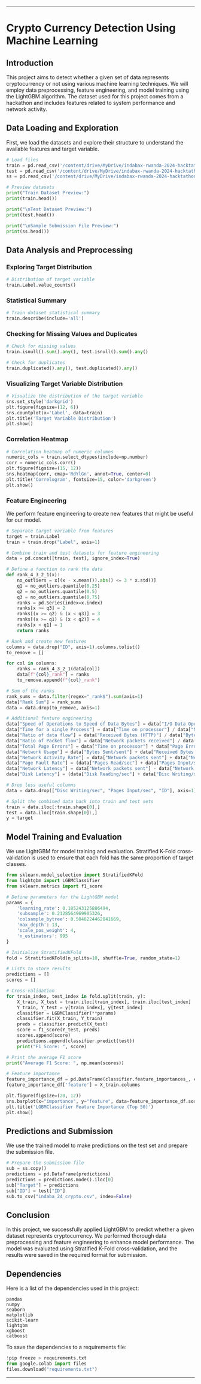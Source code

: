 

---

# Crypto Currency Detection Using Machine Learning

## Introduction

This project aims to detect whether a given set of data represents cryptocurrency or not using various machine learning techniques. We will employ data preprocessing, feature engineering, and model training using the LightGBM algorithm. The dataset used for this project comes from a hackathon and includes features related to system performance and network activity.

## Data Loading and Exploration

First, we load the datasets and explore their structure to understand the available features and target variable.

```python
# Load files
train = pd.read_csv('/content/drive/MyDrive/indabax-rwanda-2024-hacktathon20240614-2435-ccan8g/Train.csv')
test = pd.read_csv('/content/drive/MyDrive/indabax-rwanda-2024-hacktathon20240614-2435-ccan8g/Test.csv')
ss = pd.read_csv('/content/drive/MyDrive/indabax-rwanda-2024-hacktathon20240614-2435-ccan8g/SampleSubmission.csv')

# Preview datasets
print("Train Dataset Preview:")
print(train.head())

print("\nTest Dataset Preview:")
print(test.head())

print("\nSample Submission File Preview:")
print(ss.head())
```

## Data Analysis and Preprocessing

### Exploring Target Distribution

```python
# Distribution of target variable
train.Label.value_counts()
```

### Statistical Summary

```python
# Train dataset statistical summary
train.describe(include='all')
```

### Checking for Missing Values and Duplicates

```python
# Check for missing values
train.isnull().sum().any(), test.isnull().sum().any()

# Check for duplicates
train.duplicated().any(), test.duplicated().any()
```

### Visualizing Target Variable Distribution

```python
# Visualize the distribution of the target variable
sns.set_style('darkgrid')
plt.figure(figsize=(12, 6))
sns.countplot(x='Label', data=train)
plt.title('Target Variable Distribution')
plt.show()
```

### Correlation Heatmap

```python
# Correlation heatmap of numeric columns
numeric_cols = train.select_dtypes(include=np.number)
corr = numeric_cols.corr()
plt.figure(figsize=(15, 12))
sns.heatmap(corr, cmap='RdYlGn', annot=True, center=0)
plt.title('Correlogram', fontsize=15, color='darkgreen')
plt.show()
```

### Feature Engineering

We perform feature engineering to create new features that might be useful for our model.

```python
# Separate target variable from features
target = train.Label
train = train.drop("Label", axis=1)

# Combine train and test datasets for feature engineering
data = pd.concat([train, test], ignore_index=True)

# Define a function to rank the data
def rank_4_3_2_1(x):
    no_outliers = x[(x - x.mean()).abs() <= 3 * x.std()]
    q1 = no_outliers.quantile(0.25)
    q2 = no_outliers.quantile(0.5)
    q3 = no_outliers.quantile(0.75)
    ranks = pd.Series(index=x.index)
    ranks[x >= q3] = 2
    ranks[(x >= q2) & (x < q3)] = 3
    ranks[(x >= q1) & (x < q2)] = 4
    ranks[x < q1] = 1
    return ranks

# Rank and create new features
columns = data.drop("ID", axis=1).columns.tolist()
to_remove = []

for col in columns:
    ranks = rank_4_3_2_1(data[col])
    data[f"{col}_rank"] = ranks
    to_remove.append(f"{col}_rank")

# Sum of the ranks
rank_sums = data.filter(regex="_rank$").sum(axis=1)
data["Rank Sum"] = rank_sums
data = data.drop(to_remove, axis=1)

# Additional feature engineering
data["Speed of Operations to Speed of Data Bytes"] = data["I/O Data Operations"] / data[" I/O Data Bytes"]
data["Time for a single Process"] = data["Time on processor"] / data["Number of subprocesses"]
data["Ratio of data flow"] = data["Received Bytes (HTTP)"] / data["Bytes Sent/sent"]
data["Ratio of Packet flow"] = data["Network packets received"] / data["Network packets sent"]
data["Total Page Errors"] = data["Time on processor"] * data["Page Errors/sec"]
data["Network Usage"] = data["Bytes Sent/sent"] + data["Received Bytes (HTTP)"]
data["Network Activity Rate"] = data["Network packets sent"] + data["Network packets received"]
data["Page Fault Rate"] = (data["Pages Read/sec"] + data["Pages Input/sec"]) / data["Page Errors/sec"]
data["Network Latency"] = data["Network packets sent"] - data["Network packets received"]
data["Disk Latency"] = (data["Disk Reading/sec"] + data["Disc Writing/sec"]) / data["I/O Data Operations"]

# Drop less useful columns
data = data.drop(["Disc Writing/sec", "Pages Input/sec", "ID"], axis=1)

# Split the combined data back into train and test sets
train = data.iloc[:train.shape[0],]
test = data.iloc[train.shape[0]:,]
y = target
```

## Model Training and Evaluation

We use LightGBM for model training and evaluation. Stratified K-Fold cross-validation is used to ensure that each fold has the same proportion of target classes.

```python
from sklearn.model_selection import StratifiedKFold
from lightgbm import LGBMClassifier
from sklearn.metrics import f1_score

# Define parameters for the LightGBM model
params = {
    'learning_rate': 0.185243125886494,
    'subsample': 0.2128564969905326,
    'colsample_bytree': 0.5046224462041669,
    'max_depth': 13,
    'scale_pos_weight': 4,
    'n_estimators': 995
}

# Initialize StratifiedKFold
fold = StratifiedKFold(n_splits=10, shuffle=True, random_state=1)

# Lists to store results
predictions = []
scores = []

# Cross-validation
for train_index, test_index in fold.split(train, y):
    X_train, X_test = train.iloc[train_index], train.iloc[test_index]
    Y_train, Y_test = y[train_index], y[test_index]
    classifier = LGBMClassifier(**params)
    classifier.fit(X_train, Y_train)
    preds = classifier.predict(X_test)
    score = f1_score(Y_test, preds)
    scores.append(score)
    predictions.append(classifier.predict(test))
    print("F1 Score: ", score)

# Print the average F1 score
print("Average F1 Score: ", np.mean(scores))

# Feature importance
feature_importance_df = pd.DataFrame(classifier.feature_importances_, columns=['importance'])
feature_importance_df['feature'] = X_train.columns

plt.figure(figsize=(20, 12))
sns.barplot(x="importance", y="feature", data=feature_importance_df.sort_values(by=['importance'], ascending=False).head(50))
plt.title('LGBMClassifier Feature Importance (Top 50)')
plt.show()
```

## Predictions and Submission

We use the trained model to make predictions on the test set and prepare the submission file.

```python
# Prepare the submission file
sub = ss.copy()
predictions = pd.DataFrame(predictions)
predictions = predictions.mode().iloc[0]
sub["Target"] = predictions
sub["ID"] = test["ID"]
sub.to_csv("indaba_24_crypto.csv", index=False)
```

## Conclusion

In this project, we successfully applied LightGBM to predict whether a given dataset represents cryptocurrency. We performed thorough data preprocessing and feature engineering to enhance model performance. The model was evaluated using Stratified K-Fold cross-validation, and the results were saved in the required format for submission.

## Dependencies

Here is a list of the dependencies used in this project:

```plaintext
pandas
numpy
seaborn
matplotlib
scikit-learn
lightgbm
xgboost
catboost
```

To save the dependencies to a requirements file:

```python
!pip freeze > requirements.txt
from google.colab import files
files.download("requirements.txt")
```

---


